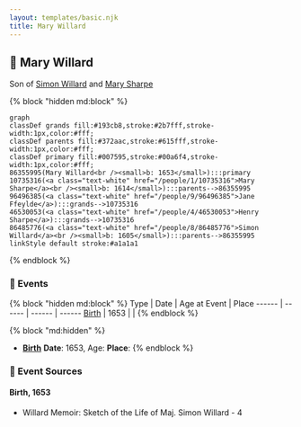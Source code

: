 ```yaml
---
layout: templates/basic.njk
title: Mary Willard
---
```

## 🔵 Mary Willard

Son of [Simon Willard](/people/8/86485776) and [Mary Sharpe](/people/1/10735316)

{% block "hidden md:block" %}
```mermaid
graph
classDef grands fill:#193cb8,stroke:#2b7fff,stroke-width:1px,color:#fff;
classDef parents fill:#372aac,stroke:#615fff,stroke-width:1px,color:#fff;
classDef primary fill:#007595,stroke:#00a6f4,stroke-width:1px,color:#fff;
86355995(Mary Willard<br /><small>b: 1653</small>):::primary
10735316(<a class="text-white" href="/people/1/10735316">Mary Sharpe</a><br /><small>b: 1614</small>):::parents-->86355995
96496385(<a class="text-white" href="/people/9/96496385">Jane Ffeylde</a>):::grands-->10735316
46530053(<a class="text-white" href="/people/4/46530053">Henry Sharpe</a>):::grands-->10735316
86485776(<a class="text-white" href="/people/8/86485776">Simon Willard</a><br /><small>b: 1605</small>):::parents-->86355995
linkStyle default stroke:#a1a1a1
```
{% endblock %}

### 📆 Events

{% block "hidden md:block" %}
Type | Date | Age at Event | Place
------ | ------ | ------ | ------
[Birth](#event-event-2) | 1653 |  |
{% endblock %}

{% block "md:hidden" %}
- **[Birth](#event-event-2)**
**Date**: 1653, Age:
**Place**:
{% endblock %}

### 📰 Event Sources

#### <a id="event-event-2"></a> Birth, 1653
* Willard Memoir: Sketch of the Life of Maj. Simon Willard  - 4